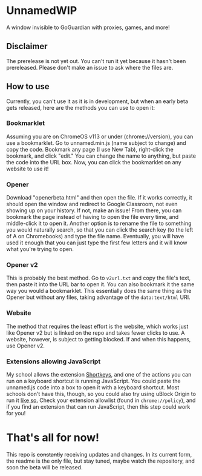 # UnnamedWIP
A window invisible to GoGuardian with proxies, games, and more!

## Disclaimer
The prerelease is not yet out. You can't run it yet because it hasn't been prereleased. Please don't make an issue to ask where the files are.

## How to use
Currently, you can't use it as it is in development, but when an early beta gets released, here are the methods you can use to open it:


### Bookmarklet
Assuming you are on ChromeOS v113 or under (chrome://version), you can use a bookmarklet. Go to unnamed.min.js (name subject to change) and copy the code. Bookmark any page (I use New Tab), right-click the bookmark, and click "edit." You can change the name to anything, but paste the code into the URL box. Now, you can click the bookmarklet on any website to use it!

### Opener
Download "openerbeta.html" and then open the file. If it works correctly, it should open the window and redirect to Google Classroom, not even showing up on your history. If not, make an issue! From there, you can bookmark the page instead of having to open the file every time, and middle-click it to open it. Another option is to rename the file to something you would naturally search, so that you can click the search key (to the left of A on Chromebooks) and type the file name. Eventually, you will have used it enough that you can just type the first few letters and it will know what you're trying to open.

### Opener v2
This is probably the best method. Go to `v2url.txt` and copy the file's text, then paste it into the URL bar to open it. You can also bookmark it the same way you would a bookmarklet. This essentially does the same thing as the Opener but without any files, taking advantage of the `data:text/html` URI.

### Website
The method that requires the least effort is the website, which works just like Opener v2 but is linked on the repo and takes fewer clicks to use. A website, however, is subject to getting blocked. If and when this happens, use Opener v2.

### Extensions allowing JavaScript
My school allows the extension [Shortkeys](https://shortkeys.app), and one of the actions you can run on a keyboard shortcut is running JavaScript. You could paste the unnamed.js code into a box to open it with a keyboard shortcut. Most schools don't have this, though, so you could also try  using uBlock Origin to run it [like so.](https://github.com/3kh0/ext-remover?tab=readme-ov-file#ublock-run-run-code-on-pages) Check your extension allowlist (found in `chrome://policy`), and if you find an extension that can run JavaScript, then this step could work for you!



# That's all for now!
This repo is ~~constantly~~ receiving updates and changes. In its current form, the readme is the only file, but stay tuned, maybe watch the repository, and soon the beta will be released.
